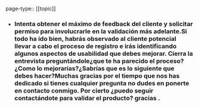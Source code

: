 page-type:: [[topic]]
- ### Intenta obtener el máximo de feedback del cliente y solicitar permiso para involucrarle en la validación más adelante.Si todo ha ido bien, habrás observado al cliente potencial llevar a cabo el proceso de registro e irás identificando algunos aspectos de usabilidad que debes mejorar. Cierra la entrevista preguntándole¿que te ha parecido el proceso?¿Como lo mejorarías?¿Sabrías que es lo siguiente que debes hacer?Muchas gracias por el tiempo que nos has dedicado si tienes cualquier pregunta no dudes en ponerte en contacto conmigo. Por cierto ¿puedo seguir contactándote para validar el producto? gracias .


